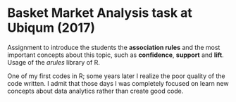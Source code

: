 # Basket Market Analysis task at Ubiqum (2017)

Assignment to introduce the students the **association rules** and the most important concepts about this topic, such as **confidence**, **support** and **lift**. Usage of the *arules* library of R.

One of my first codes in R; some years later I realize the poor quality of the code written. I admit that those days I was completely focused on learn new concepts about data analytics rather than create good code.
